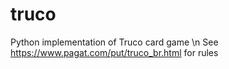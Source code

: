 # truco
Python implementation of Truco card game \n
See https://www.pagat.com/put/truco_br.html for rules
